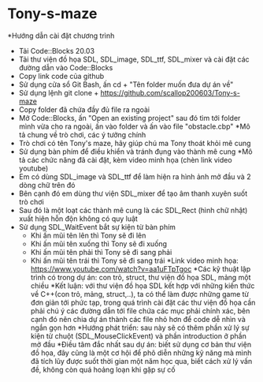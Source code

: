 # Tony-s-maze
*Hướng dẫn cài đặt chương trình
  - Tải Code::Blocks 20.03
  - Tải thư viện đồ họa SDL, SDL_image, SDL_ttf, SDL_mixer và cài đặt các đường dẫn vào Code::Blocks
  - Copy link code của github
  - Sử dụng cửa sổ Git Bash, ấn cd + "Tên folder muốn đưa dự án về"
  - Sử dụng lệnh git clone +  https://github.com/scallop200603/Tony-s-maze
  - Copy folder đã chứa đầy đủ file ra ngoài
  - Mở Code::Blocks, ấn "Open an existing project" sau đó tìm tới folder mình vừa cho ra ngoài, ấn vào folder và ấn vào file "obstacle.cbp"
*Mô tả chung về trò chơi, các ý tưởng chính
  - Trò chơi có tên Tony's maze, hãy giúp chú ma Tony thoát khỏi mê cung
  - Sử dụng bàn phím để điều khiển và tránh đụng vào thành mê cung 
*Mô tả các chức năng đã cài đặt, kèm video minh họa (chèn link video youtube)
  - Em có dùng SDL_image và SDL_ttf để làm hiện ra hình ảnh mở đầu và 2 dòng chữ trên đó
  - Bên cạnh đó em dùng thư viện SDL_mixer để tạo âm thanh xuyên suốt trò chơi
  - Sau đó là một loạt các thành mê cung là các SDL_Rect (hình chữ nhật) xuất hiện hỗn độn không có quy luật
  - Sử dụng SDL_WaitEvent bắt sự kiện từ bàn phím
     + Khi ấn mũi tên lên thì Tony sẽ đi lên
     + Khi ấn mũi tên xuống thì Tony sẽ đi xuống
     + Khi ấn mũi tên phải thì Tony sẽ đi sang phải
     + Khi ấn mũi tên trái thì Tony sẽ đi sang trái
 *Link video minh họa: https://www.youtube.com/watch?v=aa1uFTpTgoc
 *Các kỹ thuật lập trình có trong dự án: con trỏ, struct, thư viện đồ họa SDL, mảng một chiều
 *Kết luận: với thư viện đồ họa SDL kết hợp với những kiến thức về C++(con trỏ, mảng, struct,..), ta có thể làm được những game từ đơn giản tới phức tạp, trong quá trình cài đặt các thư viện đồ họa cần phải chú ý các đường dẫn tới file chứa các mục phải chính xác, bên cạnh đó nên chia dự án thành các file nhỏ hơn để code dễ nhìn và ngắn gọn hơn
 *Hướng phát triển: sau này sẽ có thêm phần xử lý sự kiện từ chuột (SDL_MouseClickEvent) và phần introduction ở phần mở đầu
 *Điều tâm đắc nhất sau dự án: biết sử dụng cơ bản thư viện đồ họa, đây cũng là một cơ hội để phô diễn những kỹ năng mà mình đã tích lũy được suốt thời gian một năm học qua, biết cách xử lý vấn đề, không còn quá hoảng loạn khi gặp sự cố
